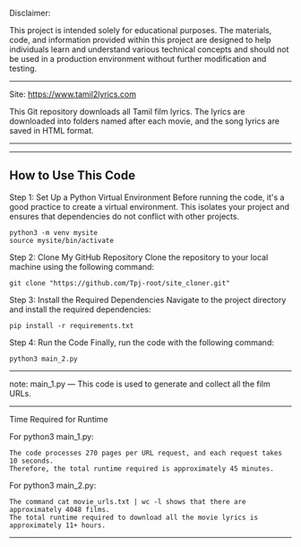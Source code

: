 Disclaimer:

This project is intended solely for educational purposes. The materials, code, and information provided within this project are designed to help individuals learn and understand various technical concepts and should not be used in a production environment without further modification and testing.


--------------------

Site: https://www.tamil2lyrics.com

This Git repository downloads all Tamil film lyrics. 
The lyrics are downloaded into folders named after each movie, and the song lyrics are saved in HTML format.

--------------------




--------------------
How to Use This Code
--------------------
Step 1: Set Up a Python Virtual Environment
Before running the code, it's a good practice to create a virtual environment. This isolates your project and ensures that dependencies do not conflict with other projects.

```
python3 -m venv mysite
source mysite/bin/activate
```

Step 2: Clone My GitHub Repository
Clone the repository to your local machine using the following command:

```
git clone "https://github.com/Tpj-root/site_cloner.git"
```

Step 3: Install the Required Dependencies
Navigate to the project directory and install the required dependencies:

```
pip install -r requirements.txt
```

Step 4: Run the Code
Finally, run the code with the following command:
```
python3 main_2.py
```

-------------------------

note:
main_1.py — This code is used to generate and collect all the film URLs.


-------------------------

Time Required for Runtime

For python3 main_1.py:

    The code processes 270 pages per URL request, and each request takes 10 seconds.
    Therefore, the total runtime required is approximately 45 minutes.

For python3 main_2.py:

    The command cat movie_urls.txt | wc -l shows that there are approximately 4048 films.
    The total runtime required to download all the movie lyrics is approximately 11+ hours.


-------------------------






